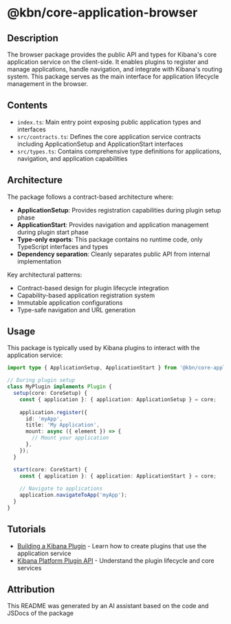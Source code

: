 # @kbn/core-application-browser

## Description
The browser package provides the public API and types for Kibana's core application service on the client-side. It enables plugins to register and manage applications, handle navigation, and integrate with Kibana's routing system. This package serves as the main interface for application lifecycle management in the browser.

## Contents
- `index.ts`: Main entry point exposing public application types and interfaces
- `src/contracts.ts`: Defines the core application service contracts including ApplicationSetup and ApplicationStart interfaces
- `src/types.ts`: Contains comprehensive type definitions for applications, navigation, and application capabilities

## Architecture
The package follows a contract-based architecture where:
- **ApplicationSetup**: Provides registration capabilities during plugin setup phase
- **ApplicationStart**: Provides navigation and application management during plugin start phase
- **Type-only exports**: This package contains no runtime code, only TypeScript interfaces and types
- **Dependency separation**: Cleanly separates public API from internal implementation

Key architectural patterns:
- Contract-based design for plugin lifecycle integration
- Capability-based application registration system
- Immutable application configurations
- Type-safe navigation and URL generation

## Usage
This package is typically used by Kibana plugins to interact with the application service:

```typescript
import type { ApplicationSetup, ApplicationStart } from '@kbn/core-application-browser';

// During plugin setup
class MyPlugin implements Plugin {
  setup(core: CoreSetup) {
    const { application }: { application: ApplicationSetup } = core;
    
    application.register({
      id: 'myApp',
      title: 'My Application',
      mount: async ({ element }) => {
        // Mount your application
      },
    });
  }

  start(core: CoreStart) {
    const { application }: { application: ApplicationStart } = core;
    
    // Navigate to applications
    application.navigateToApp('myApp');
  }
}
```

## Tutorials
- [Building a Kibana Plugin](../../../../../../dev_docs/tutorials/building_a_plugin.mdx) - Learn how to create plugins that use the application service
- [Kibana Platform Plugin API](../../../../../../dev_docs/tutorials/kibana_platform_plugin_api.mdx) - Understand the plugin lifecycle and core services

## Attribution
This README was generated by an AI assistant based on the code and JSDocs of the package
